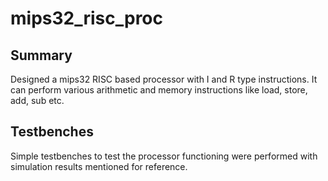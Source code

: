# mips32_risc_proc

## Summary 
Designed a mips32 RISC based processor with I and R type instructions. It can perform various arithmetic and memory instructions like load, store, add, sub etc.

## Testbenches
Simple testbenches to test the processor functioning were performed with simulation results mentioned for reference.
